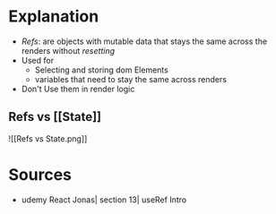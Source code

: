 # Explanation

- _Refs_: are objects with mutable data that stays the same across the renders without _resetting_
- Used for
    - Selecting and storing dom Elements
    - variables that need to stay the same across renders
- Don't Use them in render logic

## Refs vs [[State]]

![[Refs vs State.png]]

# Sources

- udemy React Jonas| section 13| useRef Intro

